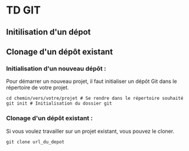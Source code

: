 # TD GIT

## Initilisation d'un dépot

## Clonage d'un dépôt existant 

### Initialisation d'un nouveau dépôt :
Pour démarrer un nouveau projet, il faut initialiser un dépôt Git dans le répertoire de votre projet.
```
cd chemin/vers/votre/projet # Se rendre dans le répertoire souhaité
git init # Initialisation du dossier git
```


### Clonage d'un dépôt existant :
Si vous voulez travailler sur un projet existant, vous pouvez le cloner.
```
git clone url_du_depot
```